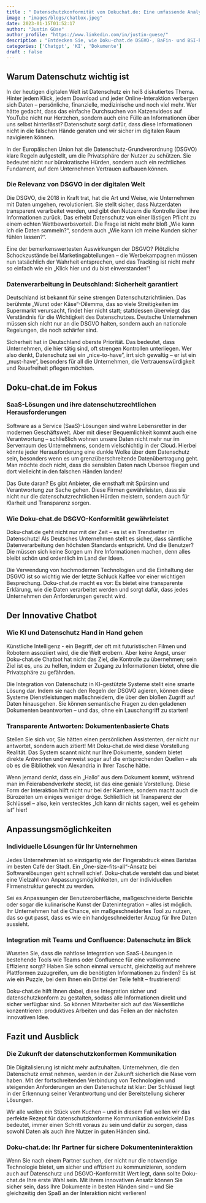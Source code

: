 ```yaml
---
title : " Datenschutzkonformität von Dokuchat.de: Eine umfassende Analyse"
image : "images/blogs/chatbox.jpeg"
date: 2023-01-15T01:52:17
author: "Justin Güse"
author_profile: "https://www.linkedin.com/in/justin-guese/"
description : "Entdecken Sie, wie Doku-chat.de DSGVO-, BaFin- und BSI-konform ist. Erfahren Sie alles zu Datenschutz und Sicherheit für Ihre Unternehmensdokumente."
categories: ['Chatgpt', 'KI', 'Dokumente']
draft : false
---
```


## Warum Datenschutz wichtig ist  

In der heutigen digitalen Welt ist Datenschutz ein heiß diskutiertes Thema. Hinter jedem Klick, jedem Download und jeder Online-Interaktion verbergen sich Daten – persönliche, finanzielle, medizinische und noch viel mehr. Wer hätte gedacht, dass das einfache Durchsuchen von Katzenvideos auf YouTube nicht nur Herzchen, sondern auch eine Fülle an Informationen über uns selbst hinterlässt? Datenschutz sorgt dafür, dass diese Informationen nicht in die falschen Hände geraten und wir sicher im digitalen Raum navigieren können.

In der Europäischen Union hat die Datenschutz-Grundverordnung (DSGVO) klare Regeln aufgestellt, um die Privatsphäre der Nutzer zu schützen. Sie bedeutet nicht nur bürokratische Hürden, sondern auch ein rechtliches Fundament, auf dem Unternehmen Vertrauen aufbauen können. 

### Die Relevanz von DSGVO in der digitalen Welt  

Die DSGVO, die 2018 in Kraft trat, hat die Art und Weise, wie Unternehmen mit Daten umgehen, revolutioniert. Sie stellt sicher, dass Nutzerdaten transparent verarbeitet werden, und gibt den Nutzern die Kontrolle über ihre Informationen zurück. Das erhebt Datenschutz von einer lästigen Pflicht zu einem echten Wettbewerbsvorteil. Die Frage ist nicht mehr bloß „Wie kann ich die Daten sammeln?“, sondern auch „Wie kann ich meine Kunden sicher fühlen lassen?“. 

Eine der bemerkenswertesten Auswirkungen der DSGVO? Plötzliche Schockzustände bei Marketingabteilungen – die Werbekampagnen müssen nun tatsächlich der Wahrheit entsprechen, und das Tracking ist nicht mehr so einfach wie ein „Klick hier und du bist einverstanden“!

### Datenverarbeitung in Deutschland: Sicherheit garantiert  

Deutschland ist bekannt für seine strengen Datenschutzrichtlinien. Das berühmte „Wurst oder Käse“-Dilemma, das so viele Streitigkeiten im Supermarkt verursacht, findet hier nicht statt; stattdessen überwiegt das Verständnis für die Wichtigkeit des Datenschutzes. Deutsche Unternehmen müssen sich nicht nur an die DSGVO halten, sondern auch an nationale Regelungen, die noch schärfer sind. 

Sicherheit hat in Deutschland oberste Priorität. Das bedeutet, dass Unternehmen, die hier tätig sind, oft strengen Kontrollen unterliegen. Wer also denkt, Datenschutz sei ein „nice-to-have“, irrt sich gewaltig – er ist ein „must-have“, besonders für all die Unternehmen, die Vertrauenswürdigkeit und Reuefreiheit pflegen möchten. 

## Doku-chat.de im Fokus  

### SaaS-Lösungen und ihre datenschutzrechtlichen Herausforderungen  

Software as a Service (SaaS)-Lösungen sind wahre Lebensretter in der modernen Geschäftswelt. Aber mit dieser Bequemlichkeit kommt auch eine Verantwortung – schließlich wohnen unsere Daten nicht mehr nur im Serverraum des Unternehmens, sondern vielschichtig in der Cloud. Hierbei könnte jeder Herausforderung eine dunkle Wolke über dem Datenschutz sein, besonders wenn es um grenzüberschreitende Datenübertragung geht. Man möchte doch nicht, dass die sensiblen Daten nach Übersee fliegen und dort vielleicht in den falschen Händen landen!

Das Gute daran? Es gibt Anbieter, die ernsthaft mit Spürsinn und Verantwortung zur Sache gehen. Diese Firmen gewährleisten, dass sie nicht nur die datenschutzrechtlichen Hürden meistern, sondern auch für Klarheit und Transparenz sorgen.

### Wie Doku-chat.de DSGVO-Konformität gewährleistet  

Doku-chat.de geht nicht nur mit der Zeit – es ist ein Trendsetter im Datenschutz! Als Deutsches Unternehmen stellt es sicher, dass sämtliche Datenverarbeitung den höchsten Standards entspricht. Und die Benutzer? Die müssen sich keine Sorgen um ihre Informationen machen, denn alles bleibt schön und ordentlich im Land der Ideen.

Die Verwendung von hochmodernen Technologien und die Einhaltung der DSGVO ist so wichtig wie der letzte Schluck Kaffee vor einer wichtigen Besprechung. Doku-chat.de macht es vor: Es bietet eine transparente Erklärung, wie die Daten verarbeitet werden und sorgt dafür, dass jedes Unternehmen den Anforderungen gerecht wird.

## Der Innovative Chatbot  

### Wie KI und Datenschutz Hand in Hand gehen  

Künstliche Intelligenz - ein Begriff, der oft mit futuristischen Filmen und Robotern assoziiert wird, die die Welt erobern. Aber keine Angst, unser Doku-chat.de Chatbot hat nicht das Ziel, die Kontrolle zu übernehmen; sein Ziel ist es, uns zu helfen, indem er Zugang zu Informationen bietet, ohne die Privatsphäre zu gefährden. 

Die Integration von Datenschutz in KI-gestützte Systeme stellt eine smarte Lösung dar. Indem sie nach den Regeln der DSGVO agieren, können diese Systeme Dienstleistungen maßschneidern, die über den bloßen Zugriff auf Daten hinausgehen. Sie können semantische Fragen zu den geladenen Dokumenten beantworten – und das, ohne ein Lauschangriff zu starten!

### Transparente Antworten: Dokumentenbasierte Chats  

Stellen Sie sich vor, Sie hätten einen persönlichen Assistenten, der nicht nur antwortet, sondern auch zitiert! Mit Doku-chat.de wird diese Vorstellung Realität. Das System scannt nicht nur Ihre Dokumente, sondern bietet direkte Antworten und verweist sogar auf die entsprechenden Quellen – als ob es die Bibliothek von Alexandria in Ihrer Tasche hätte. 

Wenn jemand denkt, dass ein „Hallo“ aus dem Dokument kommt, während man im Feierabendverkehr steckt, ist das eine geniale Vorstellung. Diese Form der Interaktion hilft nicht nur bei der Karriere, sondern macht auch die Bürozeiten um einiges weniger dröge. Schließlich ist Transparenz der Schlüssel – also, kein verstecktes „Ich kann dir nichts sagen, weil es geheim ist“ hier!

## Anpassungsmöglichkeiten  

### Individuelle Lösungen für Ihr Unternehmen  

Jedes Unternehmen ist so einzigartig wie der Fingerabdruck eines Baristas im besten Café der Stadt. Ein „One-size-fits-all“-Ansatz bei Softwarelösungen geht schnell schief. Doku-chat.de versteht das und bietet eine Vielzahl von Anpassungsmöglichkeiten, um der individuellen Firmenstruktur gerecht zu werden. 

Sei es Anpassungen der Benutzeroberfläche, maßgeschneiderte Berichte oder sogar die kulinarische Kunst der Datenintegration – alles ist möglich. Ihr Unternehmen hat die Chance, ein maßgeschneidertes Tool zu nutzen, das so gut passt, dass es wie ein handgeschneiderter Anzug für Ihre Daten aussieht.

### Integration mit Teams und Confluence: Datenschutz im Blick  

Wussten Sie, dass die nahtlose Integration von SaaS-Lösungen in bestehende Tools wie Teams oder Confluence für eine vollkommene Effizienz sorgt? Haben Sie schon einmal versucht, gleichzeitig auf mehrere Plattformen zuzugreifen, um die benötigten Informationen zu finden? Es ist wie ein Puzzle, bei dem Ihnen ein Drittel der Teile fehlt – frustrierend! 

Doku-chat.de hilft Ihnen dabei, diese Integration sicher und datenschutzkonform zu gestalten, sodass alle Informationen direkt und sicher verfügbar sind. So können Mitarbeiter sich auf das Wesentliche konzentrieren: produktives Arbeiten und das Feilen an der nächsten innovativen Idee.

## Fazit und Ausblick  

### Die Zukunft der datenschutzkonformen Kommunikation  

Die Digitalisierung ist nicht mehr aufzuhalten. Unternehmen, die den Datenschutz ernst nehmen, werden in der Zukunft sicherlich die Nase vorn haben. Mit der fortschreitenden Verbindung von Technologien und steigenden Anforderungen an den Datenschutz ist klar: Der Schlüssel liegt in der Erkennung seiner Verantwortung und der Bereitstellung sicherer Lösungen. 

Wir alle wollen ein Stück vom Kuchen – und in diesem Fall wollen wir das perfekte Rezept für datenschutzkonforme Kommunikation entwickeln! Das bedeutet, immer einen Schritt voraus zu sein und dafür zu sorgen, dass sowohl Daten als auch ihre Nutzer in guten Händen sind.

### Doku-chat.de: Ihr Partner für sichere Dokumenteninteraktion  

Wenn Sie nach einem Partner suchen, der nicht nur die notwendige Technologie bietet, um sicher und effizient zu kommunizieren, sondern auch auf Datenschutz und DSGVO-Konformität Wert legt, dann sollte Doku-chat.de Ihre erste Wahl sein. Mit ihrem innovativen Ansatz können Sie sicher sein, dass Ihre Dokumente in besten Händen sind – und Sie gleichzeitig den Spaß an der Interaktion nicht verlieren!
